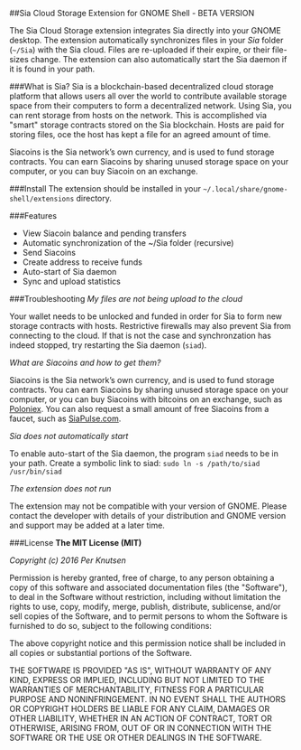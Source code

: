 ##Sia Cloud Storage Extension for GNOME Shell - BETA VERSION

The Sia Cloud Storage extension integrates Sia directly into your GNOME desktop. The extension automatically synchronizes files in your *Sia* folder (`~/Sia`) with the Sia cloud. Files are re-uploaded if their expire, or their file-sizes change. The extension can also automatically start the Sia daemon if it is found in your path.

###What is Sia?
Sia is a blockchain-based decentralized cloud storage platform that allows users all over the world to contribute available storage space from their computers to form a decentralized network. Using Sia, you can rent storage from hosts on the network. This is accomplished via "smart" storage contracts stored on the Sia blockchain. Hosts are paid for storing files, oce the host has kept a file for an agreed amount of time.

Siacoins is the Sia network’s own currency, and is used to fund storage contracts. You can earn Siacoins by sharing unused storage space on your computer, or you can buy Siacoin on an exchange.

###Install
The extension should be installed in your `~/.local/share/gnome-shell/extensions` directory.

###Features

* View Siacoin balance and pending transfers
* Automatic synchronization of the ~/Sia folder (recursive)
* Send Siacoins
* Create address to receive funds
* Auto-start of Sia daemon
* Sync and upload statistics

###Troubleshooting
*My files are not being upload to the cloud*

Your wallet needs to be unlocked and funded in order for Sia to form new storage contracts with hosts. Restrictive firewalls may also prevent Sia from connecting to the cloud. If that is not the case and synchronzation has indeed stopped, try restarting the Sia daemon (`siad`).

*What are Siacoins and how to get them?*

Siacoins is the Sia network’s own currency, and is used to fund storage contracts. You can earn Siacoins by sharing unused storage space on your computer, or you can buy Siacoins with bitcoins on an exchange, such as [Poloniex](http://poloniex.com). You can also request a small amount of free Siacoins from a faucet, such as [SiaPulse.com](http://siapulse.com/page/faucet).

*Sia does not automatically start*

To enable auto-start of the Sia daemon, the program `siad` needs to be in your path. Create a symbolic link to siad:
`sudo ln -s /path/to/siad /usr/bin/siad`

*The extension does not run*

The extension may not be compatible with your version of GNOME. Please contact the developer with details of your distribution and GNOME version and support may be added at a later time.


###License
**The MIT License (MIT)**

*Copyright (c) 2016 Per Knutsen*

Permission is hereby granted, free of charge, to any person obtaining a copy of this software and associated documentation files (the "Software"), to deal in the Software without restriction, including without limitation the rights to use, copy, modify, merge, publish, distribute, sublicense, and/or sell copies of the Software, and to permit persons to whom the Software is furnished to do so, subject to the following conditions:

The above copyright notice and this permission notice shall be included in all copies or substantial portions of the Software.

THE SOFTWARE IS PROVIDED "AS IS", WITHOUT WARRANTY OF ANY KIND, EXPRESS OR IMPLIED, INCLUDING BUT NOT LIMITED TO THE WARRANTIES OF MERCHANTABILITY, FITNESS FOR A PARTICULAR PURPOSE AND NONINFRINGEMENT. IN NO EVENT SHALL THE AUTHORS OR COPYRIGHT HOLDERS BE LIABLE FOR ANY CLAIM, DAMAGES OR OTHER LIABILITY, WHETHER IN AN ACTION OF CONTRACT, TORT OR OTHERWISE, ARISING FROM, OUT OF OR IN CONNECTION WITH THE SOFTWARE OR THE USE OR OTHER DEALINGS IN THE SOFTWARE.